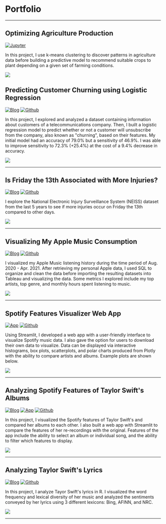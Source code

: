 # Portfolio

---
## Optimizing Agriculture Production 

[![Jupyter](https://img.shields.io/badge/Jupyter-View%20Notebook-F37626?logo=Jupyter)](https://github.com/johncarlomaula/telco-churn-project)

In this project, I use k-means clustering to discover patterns in agriculture data before building a predictive model to recommend suitable crops to plant depending on a given set of farming conditions.

<img src="images/project7_images/agriculture_thumbnail.png?raw=true"/>


## Predicting Customer Churning using Logistic Regression

[![Blog](https://img.shields.io/badge/Blog-View%20Blog-blue)](/project5_telco)
[![Github](https://img.shields.io/badge/Github-View%20on%20Github-green?logo=Github)](https://github.com/johncarlomaula/telco-churn-project)

In this project, I explored and analyzed a dataset containing information about customers of a telecommunications company. Then, I built a logistic regression model to predict whether or not a customer will unsubscribe from the company, also known as "churning", based on their features. My initial model had an accuracy of 79.0% but a sensitivity of 46.9%. I was able to improve sensitivity to 72.3% (+25.4%) at the cost of a 9.4% decrease in accuracy.

<img src="images/project5_images/telco_thumbnail.png?raw=true"/>

---

## Is Friday the 13th Associated with More Injuries?

[![Blog](https://img.shields.io/badge/Blog-View%20Blog-blue)](/project6_injury)
[![Github](https://img.shields.io/badge/Github-View%20on%20Github-green?logo=Github)](https://github.com/johncarlomaula/neiss-injury-project)

I explore the National Electronic Injury Surveillance System (NEISS) dataset from the last 5 years to see if more injuries occur on Friday the 13th compared to other days. 

<img src="images/injury_thumbnail.png?raw=true"/>

---

## Visualizing My Apple Music Consumption

[![Blog](https://img.shields.io/badge/Blog-View%20Blog-blue)](/project4_music)
[![Github](https://img.shields.io/badge/Github-View%20on%20Github-green?logo=Github)](https://github.com/johncarlomaula/apple-music-activity-project)

I visualized my Apple Music listening history during the time period of Aug. 2020 - Apr. 2021. After retrieving my personal Apple data, I used SQL to organize and clean the data before importing the resulting datasets into Tableau and visualizing the data. Some metrics I explored include my top artists, top genre, and monthly hours spent listening to music. 

<img src="images/activity.png?raw=true"/>

---

## Spotify Features Visualizer Web App

[![App](https://img.shields.io/badge/App-Open%20App-blue)](https://johncarlomaula-spotify-features-visualizer-app-app-0l4de8.streamlitapp.com/)
[![Github](https://img.shields.io/badge/Github-View%20on%20Github-green?logo=Github)](https://github.com/johncarlomaula/spotify-features-visualizer-app)

Using Streamlit, I developed a web app with a user-friendly interface to visualize Spotify music data. I also gave the option for users to download their own data to visualize. Data can be displayed via interactive histograms, box plots, scatterplots, and polar charts produced from Plotly with the ability to compare artists and albums. Example plots are shown below. 

<img src="images/app_thumbnail.png?raw=true"/>

---

## Analyzing Spotify Features of Taylor Swift's Albums

[![Blog](https://img.shields.io/badge/Blog-View%20Blog-blue)](/project1_swift)
[![App](https://img.shields.io/badge/App-Open%20App-blue)](https://johncarlomaula-taylorswift-spotify-features-pr-swift-app-8j8zgx.streamlitapp.com/)
[![Github](https://img.shields.io/badge/Github-View%20on%20Github-green?logo=Github)](https://github.com/johncarlomaula/taylorswift-spotify-features-project)

In this project, I visualized the Spotify features of Taylor Swift's and compared her albums to each other. I also built a web app with Streamlit to compare the features of her re-recordings with the original. Features of the app include the ability to select an album or individual song, and the ability to filter which features to display.

<img src="images/project1_images/swift_thumbnail.png?raw=true"/>

---

## Analyzing Taylor Swift's Lyrics

[![Blog](https://img.shields.io/badge/Blog-View%20Blog-blue)](/project2_lyrics)
[![Github](https://img.shields.io/badge/Github-View%20on%20Github-green?logo=Github)](https://github.com/johncarlomaula/taylorswift-lyrics-project)

In this project, I analyze Tayor Swift's lyrics in R. I visualized the word frequency and lexical diversity of her music and analyzed the sentiments conveyed by her lyrics using 3 different lexicons: Bing, AFINN, and NRC.

<img src="images/project2_images/lyrics_thumbnail.png?raw=true"/>

---
